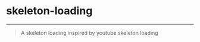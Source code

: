 # skeleton-loading


----------------------

> A skeleton loading inspired by youtube skeleton loading
